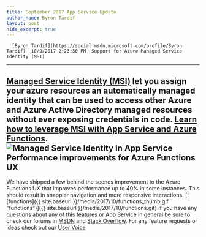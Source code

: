 ```yaml
---
title: September 2017 App Service Update
author_name: Byron Tardif
layout: post
hide_excerpt: true
---
```

      [Byron Tardif](https://social.msdn.microsoft.com/profile/Byron Tardif)  10/9/2017 2:23:30 PM  Support for Azure Managed Service Identity (MSI)
------------------------------------------------

 [Managed Service Identity (MSI)](https://docs.microsoft.com/en-us/azure/active-directory/msi-overview) let you assign your azure resources an automatically managed identity that can be used to access other Azure and Azure Active Directory managed resources without ever exposing credentials in code. [Learn how to leverage MSI with App Service and Azure Functions](https://docs.microsoft.com/en-us/azure/app-service/app-service-managed-service-identity). ![Managed Service Identity in App Service](https://docs.microsoft.com/en-us/azure/app-service/media/app-service-managed-service-identity/msi-blade.png) Performance improvements for Azure Functions UX
-----------------------------------------------

 We have shipped a few behind the scenes improvement to the Azure Functions UX that improves performance up to 40% in some instances. This should result in snappier navigation and more responsive interactions. [![functions]({{ site.baseurl }}/media/2017/10/functions_thumb.gif "functions")]({{ site.baseurl }}/media/2017/10/functions.gif) If you have any questions about any of this features or App Service in general be sure to check our forums in [MSDN](https://social.msdn.microsoft.com/Forums/en-US/home?forum=windowsazurewebsitespreview) and [Stack Overflow](https://stackoverflow.com/questions/tagged/azure-web-sites). For any feature requests or ideas check out our [User Voice](https://feedback.azure.com/forums/169385-web-apps-formerly-websites)     